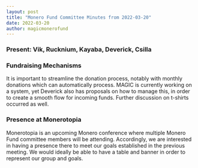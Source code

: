 ```yaml
---
layout: post
title: "Monero Fund Committee Minutes from 2022-03-20"
date: 2022-03-20
author: magicmonerofund
---
```


### Present: Vik, Rucknium, Kayaba, Deverick, Csilla

### Fundraising Mechanisms

It is important to streamline the donation process, notably with monthly donations which can automatically process. MAGIC is currently working on a system, yet Deverick also has proposals on how to manage this, in order to create a smooth flow for incoming funds. Further discussion on t-shirts occurred as well.

### Presence at Monerotopia

Monerotopia is an upcoming Monero conference where multiple Monero Fund committee members will be attending. Accordingly, we are interested in having a presence there to meet our goals established in the previous meeting. We would ideally be able to have a table and banner in order to represent our group and goals.
